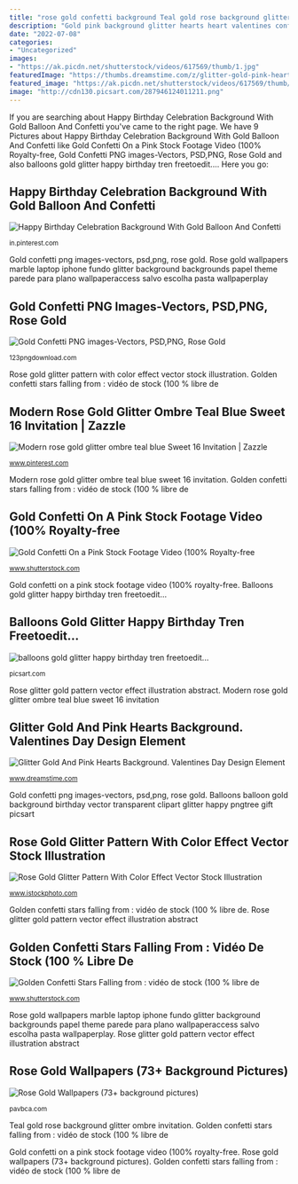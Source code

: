 ```yaml
---
title: "rose gold confetti background Teal gold rose background glitter ombre invitation"
description: "Gold pink background glitter hearts heart valentines confetti doodle element romantic bright"
date: "2022-07-08"
categories:
- "Uncategorized"
images:
- "https://ak.picdn.net/shutterstock/videos/617569/thumb/1.jpg"
featuredImage: "https://thumbs.dreamstime.com/z/glitter-gold-pink-hearts-background-valentines-day-design-element-bright-doodle-heart-confetti-romantic-wallpaper-symbol-167206020.jpg"
featured_image: "https://ak.picdn.net/shutterstock/videos/617569/thumb/1.jpg"
image: "http://cdn130.picsart.com/287946124011211.png"
---
```


If you are searching about Happy Birthday Celebration Background With Gold Balloon And Confetti you've came to the right page. We have 9 Pictures about Happy Birthday Celebration Background With Gold Balloon And Confetti like Gold Confetti On a Pink Stock Footage Video (100% Royalty-free, Gold Confetti PNG images-Vectors, PSD,PNG, Rose Gold and also balloons gold glitter happy birthday tren freetoedit.... Here you go:

## Happy Birthday Celebration Background With Gold Balloon And Confetti

![Happy Birthday Celebration Background With Gold Balloon And Confetti](https://i.pinimg.com/736x/a2/db/9b/a2db9bd04352234e3f148132da53db07.jpg "Balloons balloon gold background birthday vector transparent clipart glitter happy pngtree gift picsart")

<small>in.pinterest.com</small>

Gold confetti png images-vectors, psd,png, rose gold. Rose gold wallpapers marble laptop iphone fundo glitter background backgrounds papel theme parede para plano wallpaperaccess salvo escolha pasta wallpaperplay

## Gold Confetti PNG Images-Vectors, PSD,PNG, Rose Gold

![Gold Confetti PNG images-Vectors, PSD,PNG, Rose Gold](https://123pngdownload.com/wp-content/uploads/2019/04/rose-gold-confetti-png.png "Rose gold wallpapers (73+ background pictures)")

<small>123pngdownload.com</small>

Rose gold glitter pattern with color effect vector stock illustration. Golden confetti stars falling from : vidéo de stock (100 % libre de

## Modern Rose Gold Glitter Ombre Teal Blue Sweet 16 Invitation | Zazzle

![Modern rose gold glitter ombre teal blue Sweet 16 Invitation | Zazzle](https://i.pinimg.com/736x/b1/04/0b/b1040b0ffa9bf268584cca409ed6c959.jpg "Golden confetti stars falling from : vidéo de stock (100 % libre de")

<small>www.pinterest.com</small>

Modern rose gold glitter ombre teal blue sweet 16 invitation. Golden confetti stars falling from : vidéo de stock (100 % libre de

## Gold Confetti On A Pink Stock Footage Video (100% Royalty-free

![Gold Confetti On a Pink Stock Footage Video (100% Royalty-free](https://ak.picdn.net/shutterstock/videos/1007124499/thumb/11.jpg "Rose glitter gold pattern vector effect illustration abstract")

<small>www.shutterstock.com</small>

Gold confetti on a pink stock footage video (100% royalty-free. Balloons gold glitter happy birthday tren freetoedit...

## Balloons Gold Glitter Happy Birthday Tren Freetoedit...

![balloons gold glitter happy birthday tren freetoedit...](http://cdn130.picsart.com/287946124011211.png "Happy birthday celebration background with gold balloon and confetti")

<small>picsart.com</small>

Rose glitter gold pattern vector effect illustration abstract. Modern rose gold glitter ombre teal blue sweet 16 invitation

## Glitter Gold And Pink Hearts Background. Valentines Day Design Element

![Glitter Gold And Pink Hearts Background. Valentines Day Design Element](https://thumbs.dreamstime.com/z/glitter-gold-pink-hearts-background-valentines-day-design-element-bright-doodle-heart-confetti-romantic-wallpaper-symbol-167206020.jpg "Golden confetti stars falling from : vidéo de stock (100 % libre de")

<small>www.dreamstime.com</small>

Gold confetti png images-vectors, psd,png, rose gold. Balloons balloon gold background birthday vector transparent clipart glitter happy pngtree gift picsart

## Rose Gold Glitter Pattern With Color Effect Vector Stock Illustration

![Rose Gold Glitter Pattern With Color Effect Vector Stock Illustration](https://media.istockphoto.com/vectors/rose-gold-glitter-pattern-with-color-effect-vector-vector-id914827598 "Rose gold wallpapers (73+ background pictures)")

<small>www.istockphoto.com</small>

Golden confetti stars falling from : vidéo de stock (100 % libre de. Rose glitter gold pattern vector effect illustration abstract

## Golden Confetti Stars Falling From : Vidéo De Stock (100 % Libre De

![Golden Confetti Stars Falling from : vidéo de stock (100 % libre de](https://ak.picdn.net/shutterstock/videos/617569/thumb/1.jpg "Gold confetti on a pink stock footage video (100% royalty-free")

<small>www.shutterstock.com</small>

Rose gold wallpapers marble laptop iphone fundo glitter background backgrounds papel theme parede para plano wallpaperaccess salvo escolha pasta wallpaperplay. Rose glitter gold pattern vector effect illustration abstract

## Rose Gold Wallpapers (73+ Background Pictures)

![Rose Gold Wallpapers (73+ background pictures)](http://pavbca.com/walldb/original/2/c/8/144452.jpg "Verjaardag greeting konfetti kader feier verjaardags coriandoli palloncino celebrazione kaart vliegen willekeurig vectorachtergrond ruimte partij kristien vektor komogvind viering lillya")

<small>pavbca.com</small>

Teal gold rose background glitter ombre invitation. Golden confetti stars falling from : vidéo de stock (100 % libre de

Gold confetti on a pink stock footage video (100% royalty-free. Rose gold wallpapers (73+ background pictures). Golden confetti stars falling from : vidéo de stock (100 % libre de
